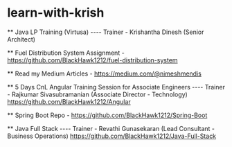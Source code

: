 # learn-with-krish
** Java LP Training (Virtusa) ---- Trainer - Krishantha Dinesh (Senior Architect)

** Fuel Distribution System Assignment - https://github.com/BlackHawk1212/fuel-distribution-system

** Read my Medium Articles - https://medium.com/@nimeshmendis

** 5 Days CnL Angular Training Session for Associate Engineers ---- Trainer - Rajkumar Sivasubramanian (Associate Director - Technology)          https://github.com/BlackHawk1212/Angular

** Spring Boot Repo - https://github.com/BlackHawk1212/Spring-Boot

** Java Full Stack ---- Trainer - Revathi Gunasekaran (Lead Consultant - Business Operations) https://github.com/BlackHawk1212/Java-Full-Stack
